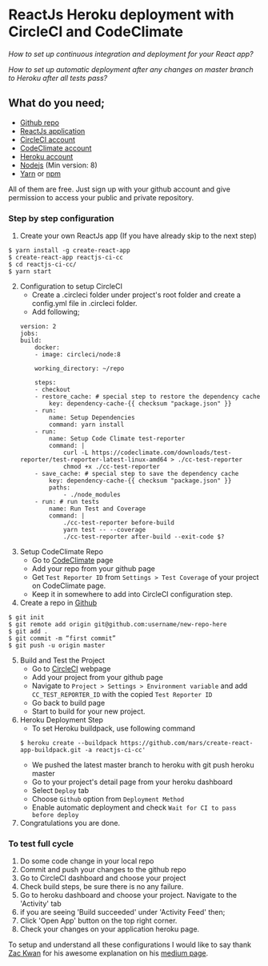 # ReactJs  Heroku deployment with CircleCI and CodeClimate

*How to set up continuous integration and deployment for your React app?*

*How to set up automatic deployment after any changes on master branch to Heroku after all tests pass?*

## What do you need;
* [Github repo](http://github.com/)
* [ReactJs application](https://github.com/facebook/create-react-app)
* [CircleCI account](https://circleci.com/)
* [CodeClimate account](https://codeclimate.com/)
* [Heroku account](https://www.heroku.com/) 
* [Nodejs](https://nodejs.org/en/) (Min version: 8)
* [Yarn](https://yarnpkg.com/en/) or [npm](https://www.npmjs.com/)

All of them are free. Just sign up with your github account and give permission to access your public and private repository.

### Step by step configuration
1. Create your own ReactJs app (If you have already skip to the next step)
```
$ yarn install -g create-react-app
$ create-react-app reactjs-ci-cc
$ cd reactjs-ci-cc/
$ yarn start
```
2. Configuration to setup CircleCI
    *   Create a .circleci folder under project's root folder and create a config.yml file in .circleci folder.
    *   Add following;
    ```
    version: 2
    jobs:
    build:
        docker:
        - image: circleci/node:8

        working_directory: ~/repo
        
        steps:
        - checkout
        - restore_cache: # special step to restore the dependency cache
            key: dependency-cache-{{ checksum "package.json" }}
        - run:
            name: Setup Dependencies
            command: yarn install
        - run:
            name: Setup Code Climate test-reporter
            command: |
                curl -L https://codeclimate.com/downloads/test-reporter/test-reporter-latest-linux-amd64 > ./cc-test-reporter
                chmod +x ./cc-test-reporter
        - save_cache: # special step to save the dependency cache
            key: dependency-cache-{{ checksum "package.json" }}
            paths:
                - ./node_modules
        - run: # run tests
            name: Run Test and Coverage
            command: |
                ./cc-test-reporter before-build
                yarn test -- --coverage
                ./cc-test-reporter after-build --exit-code $?
    ```
3. Setup CodeClimate Repo
    * Go to [CodeClimate](https://codeclimate.com/) page
    * Add your repo from your github page
    * Get ```Test Reporter ID``` from ```Settings > Test Coverage``` of your project on CodeClimate page.
    * Keep it in somewhere to add into CircleCI configuration step.
4. Create a repo in [Github](http://github.com/)
```
$ git init
$ git remote add origin git@github.com:username/new-repo-here
$ git add .
$ git commit -m “first commit”
$ git push -u origin master
```
5. Build and Test the Project
    * Go to [CircleCI](https://circleci.com/) webpage
    * Add your project from your github page
    * Navigate to ```Project > Settings > Environment variable``` and add ```CC_TEST_REPORTER_ID``` with the copied ```Test Reporter ID```
    * Go back to build page
    * Start to build for your new project.
6. Heroku Deployment Step
    * To set Heroku buildpack, use following command
    ```
    $ heroku create --buildpack https://github.com/mars/create-react-app-buildpack.git -a reactjs-ci-cc'
    ```
    * We pushed the latest master branch to heroku with git push heroku master
    * Go to your project's detail page from your heroku dashboard
    * Select ```Deploy``` tab
    * Choose ```Github``` option from ```Deployment Method```
    * Enable automatic deployment and check ```Wait for CI to pass before deploy```
7. Congratulations you are done.

### To test full cycle
1. Do some code change in your local repo
2. Commit and push your changes to the github repo
3. Go to CircleCI dashboard and choose your project
4. Check build steps, be sure there is no any failure.
5. Go to heroku dashboard and choose your project. Navigate to the 'Activity' tab
6. if you are seeing 'Build succeeded' under 'Activity Feed' then;
7. Click 'Open App' button on the top right corner.
8. Check your changes on your application heroku page.


To setup and understand all these configurations I would like to say thank [Zac Kwan](https://medium.freecodecamp.org/@Zaccc123) for his awesome explanation on his [medium page](https://medium.freecodecamp.org/how-to-set-up-continuous-integration-and-deployment-for-your-react-app-d09ae4525250).
